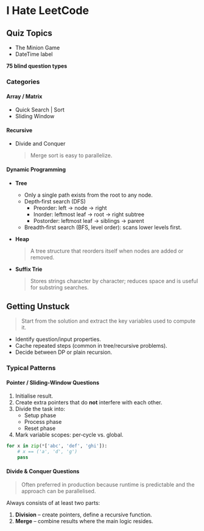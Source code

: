 # I Hate LeetCode

## Quiz Topics
- The Minion Game  
- DateTime label  

**75 blind question types**

### Categories

#### Array / Matrix
- Quick Search | Sort
- Sliding Window

#### Recursive
- Divide and Conquer  
  > Merge sort is easy to parallelize.

#### Dynamic Programming
- **Tree**
  - Only a single path exists from the root to any node.
  - Depth‑first search (DFS)
    - Preorder: left → node → right  
    - Inorder: leftmost leaf → root → right subtree  
    - Postorder: leftmost leaf → siblings → parent
  - Breadth‑first search (BFS, level order): scans lower levels first.

- **Heap**
  > A tree structure that reorders itself when nodes are added or removed.

- **Suffix Trie**
  > Stores strings character by character; reduces space and is useful for substring searches.

## Getting Unstuck
> Start from the solution and extract the key variables used to compute it.

- Identify question/input properties.  
- Cache repeated steps (common in tree/recursive problems).  
- Decide between DP or plain recursion.  

### Typical Patterns

#### Pointer / Sliding‑Window Questions
1. Initialise result.  
2. Create extra pointers that do **not** interfere with each other.  
3. Divide the task into:
   - Setup phase  
   - Process phase  
   - Reset phase  
4. Mark variable scopes: per‑cycle vs. global.

```python
for x in zip(*['abc', 'def', 'ghi']):
    # x == ('a', 'd', 'g')
    pass
```

#### Divide & Conquer Questions
> Often preferred in production because runtime is predictable and the approach can be parallelised.

Always consists of at least two parts:
1. **Division** – create pointers, define a recursive function.  
2. **Merge** – combine results where the main logic resides.

